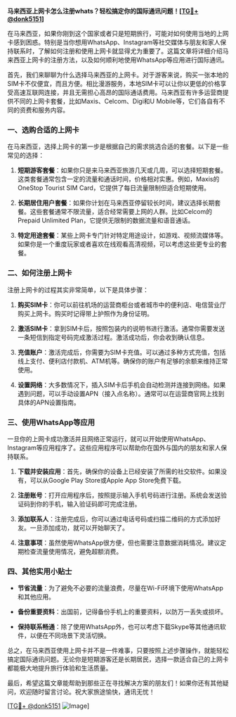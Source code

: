 **马来西亚上网卡怎么注册whats？轻松搞定你的国际通讯问题！[[TG💪+ @donk5151](https://t.me/s/donk5151)]**

在马来西亚，如果你刚到这个国家或者只是短期旅行，可能对如何使用当地的上网卡感到困惑。特别是当你想用WhatsApp、Instagram等社交媒体与朋友和家人保持联系时，了解如何注册和使用上网卡就显得尤为重要了。这篇文章将详细介绍马来西亚上网卡的注册方法，以及如何顺利地使用WhatsApp等应用进行国际通讯。

首先，我们来聊聊为什么选择马来西亚的上网卡。对于游客来说，购买一张本地的SIM卡不仅便宜，而且方便。相比漫游服务，本地SIM卡可以让你以更低的价格享受高速互联网连接，并且无需担心高昂的国际通话费用。马来西亚有许多运营商提供不同的上网卡套餐，比如Maxis、Celcom、Digi和U Mobile等，它们各自有不同的资费和服务内容。

### 一、选购合适的上网卡

在马来西亚，选择上网卡的第一步是根据自己的需求挑选合适的套餐。以下是一些常见的选择：

1. **短期游客套餐**：如果你只是来马来西亚旅游几天或几周，可以选择短期套餐。这类套餐通常包含一定的流量和通话时间，价格相对实惠。例如，Maxis的OneStop Tourist SIM Card，它提供了每日流量限制但适合短期使用。
   
2. **长期居住用户套餐**：如果你计划在马来西亚停留较长时间，建议选择长期套餐。这些套餐通常不限流量，适合经常需要上网的人群。比如Celcom的Prepaid Unlimited Plan，它提供无限制的数据流量和语音通话。

3. **特定用途套餐**：某些上网卡专门针对特定用途设计，如游戏、视频流媒体等。如果你是一个重度玩家或者喜欢在线观看高清视频，可以考虑这些更专业的套餐。

### 二、如何注册上网卡

注册上网卡的过程其实非常简单，以下是具体步骤：

1. **购买SIM卡**：你可以前往机场的运营商柜台或者城市中的便利店、电信营业厅购买上网卡。购买时记得带上护照作为身份证明。

2. **激活SIM卡**：拿到SIM卡后，按照包装内的说明书进行激活。通常你需要发送一条短信到指定号码完成激活过程。激活成功后，你会收到确认信息。

3. **充值账户**：激活完成后，你需要为SIM卡充值。可以通过多种方式充值，包括线上支付、便利店付款机、ATM机等。确保你的账户有足够的余额来维持正常使用。

4. **设置网络**：大多数情况下，插入SIM卡后手机会自动检测并连接到网络。如果遇到问题，可以手动设置APN（接入点名称）。通常可以在运营商官网上找到具体的APN设置指南。

### 三、使用WhatsApp等应用

一旦你的上网卡成功激活并且网络正常运行，就可以开始使用WhatsApp、Instagram等应用程序了。这些应用程序可以帮助你在国外与国内的朋友和家人保持联系。

1. **下载并安装应用**：首先，确保你的设备上已经安装了所需的社交软件。如果没有，可以从Google Play Store或Apple App Store免费下载。

2. **注册账号**：打开应用程序后，按照提示输入手机号码进行注册。系统会发送验证码到你的手机，输入验证码即可完成注册。

3. **添加联系人**：注册完成后，你可以通过电话号码或扫描二维码的方式添加好友。一旦添加成功，就可以开始聊天了。

4. **注意事项**：虽然使用WhatsApp很方便，但也需要注意数据消耗情况。建议定期检查流量使用情况，避免超额消费。

### 四、其他实用小贴士

- **节省流量**：为了避免不必要的流量浪费，尽量在Wi-Fi环境下使用WhatsApp和其他应用。
  
- **备份重要资料**：出国前，记得备份手机上的重要资料，以防万一丢失或损坏。

- **保持联系畅通**：除了使用WhatsApp外，也可以考虑下载Skype等其他通讯软件，以便在不同场景下灵活切换。

总之，在马来西亚使用上网卡并不是一件难事，只要按照上述步骤操作，就能轻松搞定国际通讯问题。无论你是短期游客还是长期居民，选择一款适合自己的上网卡都能极大地提升旅行体验和生活质量。

最后，希望这篇文章能帮助到那些正在寻找解决方案的朋友们！如果你还有其他疑问，欢迎随时留言讨论。祝大家旅途愉快，通讯无忧！

[[TG💪+ @donk5151](https://t.me/s/donk5151) ![Image](https://i.postimg.cc/rwNCRYN7/Snipaste-2025-04-30-17-27-05.png)]